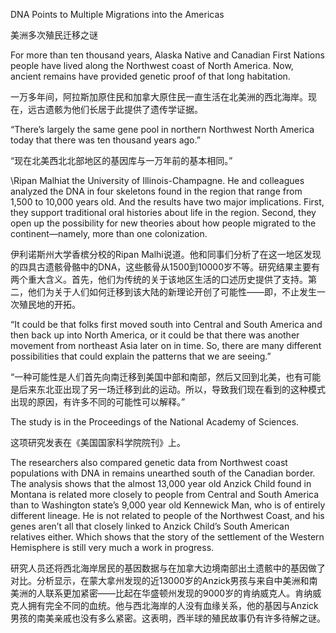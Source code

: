 DNA Points to Multiple Migrations into the Americas

美洲多次殖民迁移之谜

For more than ten thousand years, Alaska Native and Canadian First Nations people have lived along the Northwest coast of North America. Now, ancient remains have provided genetic proof of that long habitation.

一万多年间，阿拉斯加原住民和加拿大原住民一直生活在北美洲的西北海岸。现在，远古遗骸为他们长居于此提供了遗传学证据。

 “There’s largely the same gene pool in northern Northwest North America today that there was ten thousand years ago.”

“现在北美西北北部地区的基因库与一万年前的基本相同。”

\Ripan Malhiat the University of Illinois-Champagne. He and colleagues analyzed the DNA in four skeletons found in the region that range from 1,500 to 10,000 years old. And the results have two major implications. First, they support traditional oral histories about life in the region. Second, they open up the possibility for new theories about how people migrated to the continent—namely, more than one colonization.

伊利诺斯州大学香槟分校的Ripan Malhi说道。他和同事们分析了在这一地区发现的四具古遗骸骨骼中的DNA，这些骸骨从1500到10000岁不等。研究结果主要有两个重大含义。首先，他们为传统的关于该地区生活的口述历史提供了支持。第二，他们为关于人们如何迁移到该大陆的新理论开创了可能性——即，不止发生一次殖民地的开拓。

“It could be that folks first moved south into Central and South America and then back up into North America, or it could be that there was another movement from northeast Asia later on in time. So, there are many different possibilities that could explain the patterns that we are seeing.”

“一种可能性是人们首先向南迁移到美国中部和南部，然后又回到北美，也有可能是后来东北亚出现了另一场迁移到此的运动。所以，导致我们现在看到的这种模式出现的原因，有许多不同的可能性可以解释。”

The study is in the Proceedings of the National Academy of Sciences.

这项研究发表在《美国国家科学院院刊》上。

The researchers also compared genetic data from Northwest coast populations with DNA in remains unearthed south of the Canadian border. The analysis shows that the almost 13,000 year old Anzick Child found in Montana is related more closely to people from Central and South America than to Washington state’s 9,000 year old Kennewick Man, who is of entirely different lineage. He is not related to people of the Northwest Coast, and his genes aren’t all that closely linked to Anzick Child’s South American relatives either. Which shows that the story of the settlement of the Western Hemisphere is still very much a work in progress.

研究人员还将西北海岸居民的基因数据与在加拿大边境南部出土遗骸中的基因做了对比。分析显示，在蒙大拿州发现的近13000岁的Anzick男孩与来自中美洲和南美洲的人联系更加紧密——比起在华盛顿州发现的9000岁的肯纳威克人。肯纳威克人拥有完全不同的血统。他与西北海岸的人没有血缘关系，他的基因与Anzick男孩的南美亲戚也没有多么紧密。这表明，西半球的殖民故事仍有许多待解之谜。
